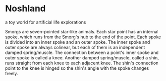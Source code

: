 Noshland
========

a toy world for artificial life explorations

Smorgs are seven-pointed star-like animals. Each star point has an internal spoke, which runs from the Smorg's hub to the end of the point. Each spoke is divided into an inner spoke and an outer spoke. The inner spoke and outer spoke are always colinear, but each of them is an independent damped spring/muscle. The connection between a point's inner spoke and outer spoke is called a knee. Another damped spring/muscle, called a shin, runs straight from each knee to each adjacent knee. The shin's connection point to the knee is hinged so the shin's angle with the spoke changes freely.
